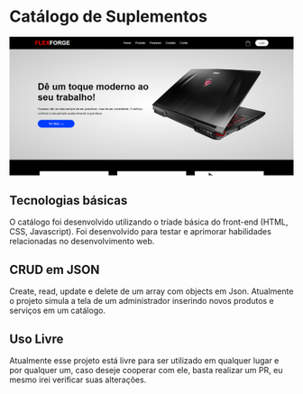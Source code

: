 # Catálogo de Suplementos
![Header do Site](images/fotosite.png)
## Tecnologias básicas
O catálogo foi desenvolvido utilizando o tríade básica do front-end (HTML, CSS, Javascript). Foi desenvolvido para testar e aprimorar habilidades relacionadas no desenvolvimento web.

## CRUD em JSON
Create, read, update e delete de um array com objects em Json. Atualmente o projeto simula a tela de um administrador inserindo novos produtos e serviços em um catálogo.

## Uso Livre
Atualmente esse projeto está livre para ser utilizado em qualquer lugar e por qualquer um, caso deseje cooperar com ele, basta realizar um PR, eu mesmo irei verificar suas alterações.
